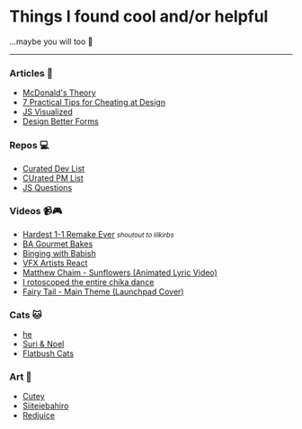 # Things I found cool and/or helpful

...maybe you will too 🎉

---

### Articles 📰
- [McDonald's Theory](https://medium.com/@jonbell/mcdonalds-theory-9216e1c9da7d)
- [7 Practical Tips for Cheating at Design](https://medium.com/refactoring-ui/7-practical-tips-for-cheating-at-design-40c736799886)
- [JS Visualized](https://dev.to/lydiahallie/javascript-visualized-event-loop-3dif)
- [Design Better Forms](https://medium.com/nextux/design-better-forms-96fadca0f49c)

### Repos 💻
- [Curated Dev List](https://github.com/sindresorhus/awesome)
- [CUrated PM List](https://github.com/ProductHired/open-product-management)
- [JS Questions](https://github.com/lydiahallie/javascript-questions)

### Videos 📹🎮
- [Hardest 1-1 Remake Ever](https://www.youtube.com/watch?v=LcsGZqiwB1k) <small>*shoutout to lilkirbs*</small>
- [BA Gourmet Bakes](https://www.youtube.com/playlist?list=PLKtIunYVkv_RwB_yx1SZrZC-ddhxyXanh)
- [Binging with Babish](https://www.youtube.com/user/bgfilms)
- [VFX Artists React](https://www.youtube.com/playlist?list=PLwVUbPpIRn1QspuvMVVfQvO7RPWnMJ1aA)
- [Matthew Chaim - Sunflowers (Animated Lyric Video)](https://www.youtube.com/watch?v=5e-Awb0DhUk)
- [I rotoscoped the entire chika dance](https://www.youtube.com/watch?v=gVtuD_6xSrM)
- [Fairy Tail - Main Theme (Launchpad Cover)](https://www.youtube.com/watch?v=zsOrvNYEgA8)

### Cats 🐱
- [he](https://www.youtube.com/watch?v=X8avbciUP3c)
- [Suri & Noel](https://www.youtube.com/user/JungwooPark79)
- [Flatbush Cats](https://www.youtube.com/user/ButterTeam)

### Art 🎨
- [Cutey](https://sohyun.kim)
- [Siiteiebahiro](http://www.pixiv.net/member.php?id=1709153)
- [Redjuice](https://www.artstation.com/redjuice)